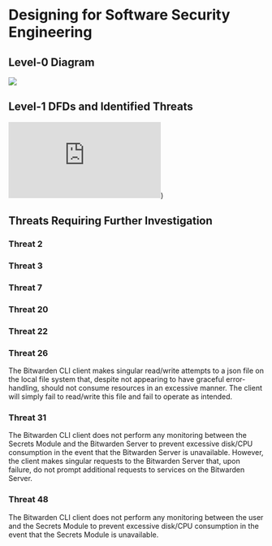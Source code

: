# Designing for Software Security Engineering

## Level-0 Diagram
![](https://github.com/caseyschmitz/CYBR8420-GotRoot/blob/master/Images/L0_Bitwarden.png)

## Level-1 DFDs and Identified Threats
![](https://github.com/caseyschmitz/CYBR8420-GotRoot/blob/master/Images/Bitwarden_DFD.pdf))


## Threats Requiring Further Investigation

### Threat 2

### Threat 3


### Threat 7

### Threat 20

### Threat 22

### Threat 26
The Bitwarden CLI client makes singular read/write attempts to a json file on the local file system that, despite not appearing to have graceful error-handling, should not consume resources in an excessive manner. The client will simply fail to read/write this file and fail to operate as intended.

### Threat 31
The Bitwarden CLI client does not perform any monitoring between the Secrets Module and the Bitwarden Server to prevent excessive disk/CPU consumption in the event that the Bitwarden Server is unavailable. However, the client makes singular requests to the Bitwarden Server that, upon failure, do not prompt additional requests to services on the Bitwarden Server.

### Threat 48
The Bitwarden CLI client does not perform any monitoring between the user and the Secrets Module to prevent excessive disk/CPU consumption in the event that the Secrets Module is unavailable.
